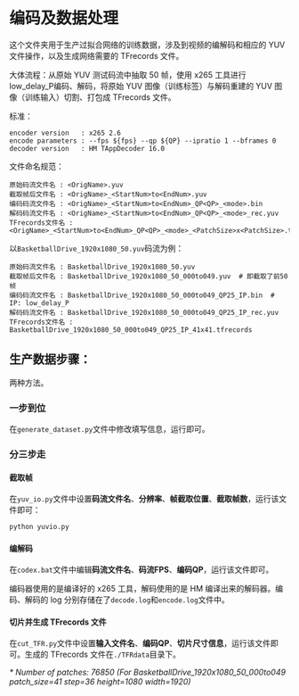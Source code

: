 # 编码及数据处理

这个文件夹用于生产过拟合网络的训练数据，涉及到视频的编解码和相应的 YUV 文件操作，以及生成网络需要的 TFrecords 文件。

大体流程：从原始 YUV 测试码流中抽取 50 帧，使用 x265 工具进行 low_delay_P编码、解码，将原始 YUV 图像（训练标签）与解码重建的 YUV 图像（训练输入）切割、打包成 TFrecords 文件。

标准：

```
encoder version   : x265 2.6
encode parameters : --fps ${fps} --qp ${QP} --ipratio 1 --bframes 0
decoder version   : HM TAppDecoder 16.0
```

文件命名规范：

```
原始码流文件名 : <OrigName>.yuv
截取帧后文件名 : <OrigName>_<StartNum>to<EndNum>.yuv
编码码流文件名 : <OrigName>_<StartNum>to<EndNum>_QP<QP>_<mode>.bin
解码码流文件名 : <OrigName>_<StartNum>to<EndNum>_QP<QP>_<mode>_rec.yuv
TFrecords文件名 : <OrigName>_<StartNum>to<EndNum>_QP<QP>_<mode>_<PatchSize>x<PatchSize>.tfrecords
```

以`BasketballDrive_1920x1080_50.yuv`码流为例：
```
原始码流文件名 : BasketballDrive_1920x1080_50.yuv
截取帧后文件名 : BasketballDrive_1920x1080_50_000to049.yuv  # 即截取了前50帧
编码码流文件名 : BasketballDrive_1920x1080_50_000to049_QP25_IP.bin  # IP: low_delay_P
解码码流文件名 : BasketballDrive_1920x1080_50_000to049_QP25_IP_rec.yuv
TFrecords文件名 : BasketballDrive_1920x1080_50_000to049_QP25_IP_41x41.tfrecords
```

## 生产数据步骤：

两种方法。

### 一步到位

在`generate_dataset.py`文件中修改填写信息，运行即可。

### 分三步走

#### 截取帧

在`yuv_io.py`文件中设置**码流文件名**、**分辨率**、**帧截取位置**、**截取帧数**，运行该文件即可：

```bash
python yuvio.py
```

#### 编解码

在`codex.bat`文件中编辑**码流文件名**、**码流FPS**、**编码QP**，运行该文件即可。

编码器使用的是编译好的 x265 工具，解码使用的是 HM 编译出来的解码器。编码、解码的 log 分别存储在了`decode.log`和`encode.log`文件中。

#### 切片并生成 TFrecords 文件

在`cut_TFR.py`文件中设置**输入文件名**、**编码QP**、**切片尺寸信息**，运行该文件即可。生成的 TFrecords 文件在`./TFRdata`目录下。

*\* Number of patches: 76850 (For BasketballDrive_1920x1080_50_000to049 patch_size=41 step=36
height=1080 width=1920)*


